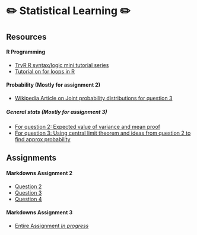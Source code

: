 # :pencil2: Statistical Learning :pencil2:

## Resources

#### R Programming
- [TryR R syntax/logic mini tutorial series](http://tryr.codeschool.com/)
- [Tutorial on for loops in R](https://datascienceplus.com/how-to-write-the-loop-in-r/)

#### Probability (Mostly for assignment 2)
- [Wikipedia Article on Joint probability distributions for question 3](https://en.wikipedia.org/wiki/Joint_probability_distribution)

##### General stats (Mostly for assignment 3)
- [For question 2: Expected value of variance and mean proof](https://ocw.mit.edu/courses/mathematics/18-05-introduction-to-probability-and-statistics-spring-2014/readings/MIT18_05S14_Reading5a.pdf)
- [For question 3: Using central limit theorem and ideas from question 2 to find approx probability](https://math.stackexchange.com/questions/86071/how-can-i-find-a-probability-given-just-mean-and-variance-or-do-i-need-to-use-a)


## Assignments

#### Markdowns Assignment 2
- [Question 2]()
- [Question 3]()
- [Question 4]()

#### Markdowns Assignment 3
- [Entire Assignment *In progress*]()

